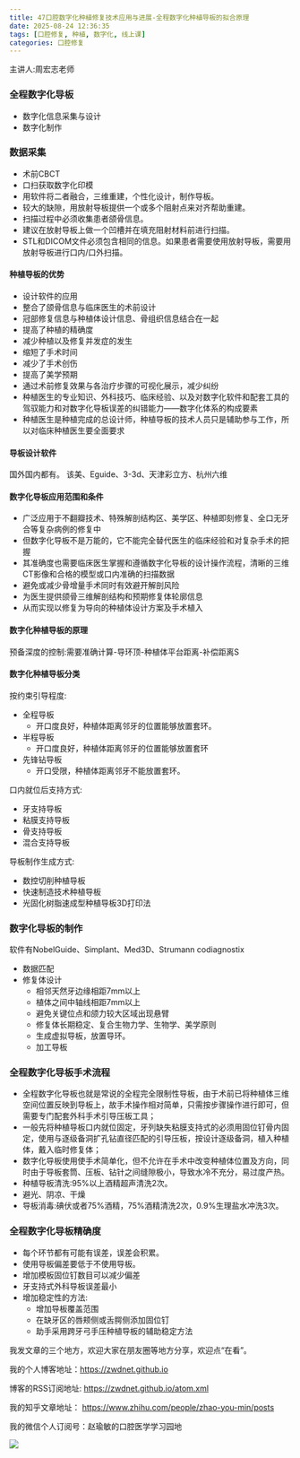 ```yaml
---
title: 47口腔数字化种植修复技术应用与进展-全程数字化种植导板的拟合原理
date: 2025-08-24 12:36:35
tags: [口腔修复, 种植, 数字化, 线上课]
categories: 口腔修复
---
```

主讲人:周宏志老师
### 全程数字化导板
- 数字化信息采集与设计
- 数字化制作
### 数据采集
- 术前CBCT
- 口扫获取数字化印模
- 用软件将二者融合，三维重建，个性化设计，制作导板。
- 较大的缺隙，用放射导板提供一个或多个阻射点来对齐帮助重建。
- 扫描过程中必须收集患者颌骨信息。
- 建议在放射导板上做一个凹槽并在填充阻射材料前进行扫描。
- STL和DICOM文件必须包含相同的信息。如果患者需要使用放射导板，需要用放射导板进行口内/口外扫描。

#### 种植导板的优势
- 设计软件的应用
- 整合了颌骨信息与临床医生的术前设计
- 冠部修复信息与种植体设计信息、骨组织信息结合在一起
- 提高了种植的精确度
- 减少种植以及修复并发症的发生
- 缩短了手术时间
- 减少了手术创伤
- 提高了美学预期
- 通过术前修复效果与各治疗步骤的可视化展示，减少纠纷
- 种植医生的专业知识、外科技巧、临床经验、以及对数字化软件和配套工具的驾驭能力和对数字化导板误差的纠错能力——数字化体系的构成要素
- 种植医生是种植完成的总设计师，种植导板的技术人员只是辅助参与工作，所以对临床种植医生要全面要求

#### 导板设计软件
国外国内都有。
该美、Eguide、3-3d、天津彩立方、杭州六维

#### 数字化导板应用范围和条件
- 广泛应用于不翻瓣技术、特殊解剖结构区、美学区、种植即刻修复、全口无牙合等复杂病例的修复中
- 但数字化导板不是万能的，它不能完全替代医生的临床经验和对复杂手术的把握
- 其准确度也需要临床医生掌握和遵循数字化导板的设计操作流程，清晰的三维CT影像和合格的模型或口内准确的扫描数据
- 避免或减少骨增量手术同时有效避开解剖风险
- 为医生提供颌骨三维解剖结构和预期修复体轮廓信息
- 从而实现以修复为导向的种植体设计方案及手术植入

#### 数字化种植导板的原理
预备深度的控制:需要准确计算-导环顶-种植体平台距离-补偿距离S

#### 数字化种植导板分类
按约束引导程度:
- 全程导板
    - 开口度良好，种植体距离邻牙的位置能够放置套环。
- 半程导板
    - 开口度良好，种植体距离邻牙的位置能够放置套环
- 先锋钻导板
    - 开口受限，种植体距离邻牙不能放置套环。

口内就位后支持方式:
- 牙支持导板
- 粘膜支持导板
- 骨支持导板
- 混合支持导板

导板制作生成方式:
- 数控切削种植导板
- 快速制造技术种植导板
- 光固化树脂速成型种植导板3D打印法

### 数字化导板的制作
软件有NobelGuide、Simplant、Med3D、Strumann codiagnostix
- 数据匹配
- 修复体设计
    - 相邻天然牙边缘相距7mm以上
    - 植体之间中轴线相距7mm以上
    - 避免关键位点和颌力较大区域出现悬臂
    - 修复体长期稳定、复合生物力学、生物学、美学原则
    - 生成虚拟导板，放置导环。
    - 加工导板
### 全程数字化导板手术流程
- 全程数字化导板也就是常说的全程完全限制性导板，由于术前已将种植体三维空间位置反映到导板上，故手术操作相对简单，只需按步骤操作进行即可，但需要专门配套外科手术引导压板工具；
- 一般先将种植导板口内就位固定，牙列缺失粘膜支持式的必须用固位钉骨内固定，使用与逐级备洞扩孔钻直径匹配的引导压板，按设计逐级备洞，植入种植体，戴入临时修复体；
- 数字化导板使用使手术简单化，但不允许在手术中改变种植体位置及方向，同时由于导板套筒、压板、钻针之间缝隙极小，导致水冷不充分，易过度产热。
- 种植导板清洗:95%以上酒精超声清洗2次。
- 避光、阴凉、干燥
- 导板消毒:碘伏或者75%酒精，75%酒精清洗2次，0.9%生理盐水冲洗3次。
### 全程数字化导板精确度
- 每个环节都有可能有误差，误差会积累。
- 使用导板偏差要低于不使用导板。
- 增加模板固位钉数目可以减少偏差 
- 牙支持式外科导板误差最小
- 增加稳定性的方法:
    - 增加导板覆盖范围
    - 在缺牙区的唇颊侧或舌腭侧添加固位钉
    - 助手采用跨牙弓手压种植导板的辅助稳定方法




我发文章的三个地方，欢迎大家在朋友圈等地方分享，欢迎点“在看”。

我的个人博客地址：https://zwdnet.github.io

博客的RSS订阅地址: https://zwdnet.github.io/atom.xml

我的知乎文章地址： https://www.zhihu.com/people/zhao-you-min/posts

我的微信个人订阅号：赵瑜敏的口腔医学学习园地

![](https://zymblog-1258069789.cos.ap-chengdu.myqcloud.com/other/wx.jpg)
